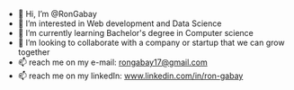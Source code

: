 - 👋 Hi, I’m @RonGabay
- 👀 I’m interested in Web development and Data Science
- 🌱 I’m currently learning Bachelor's degree in Computer science
- 💞️ I’m looking to collaborate with a company or startup that we can grow together
- 📫 reach me on my e-mail: rongabay17@gmail.com
- 📫 reach me on my linkedIn: www.linkedin.com/in/ron-gabay

<!---
RonGabay/RonGabay is a ✨ special ✨ repository because its `README.md` (this file) appears on your GitHub profile.
You can click the Preview link to take a look at your changes.
--->
